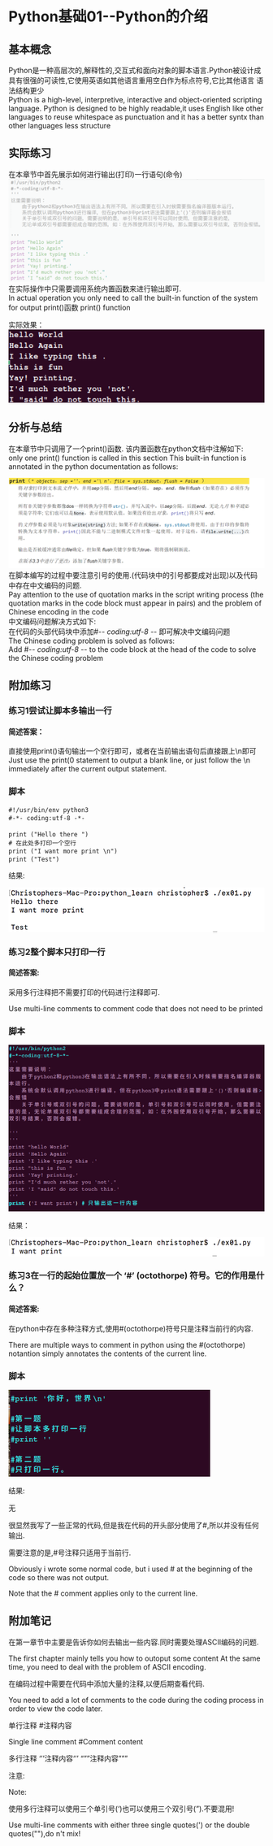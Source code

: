 # Python基础01--Python的介绍

## 基本概念

Python是一种高层次的,解释性的,交互式和面向对象的脚本语言.Python被设计成具有很强的可读性,它使用英语如其他语言重用空白作为标点符号,它比其他语言
语法结构更少  
Python is a high-level, interpretive, interactive and object-oriented scripting language. Python is designed to be highly 
readable,it uses English like other languages to reuse whitespace as punctuation and it has a better syntx than other 
languages less structure

## 实际练习
在本章节中首先展示如何进行输出(打印)一行语句(命令)  
![image-20200426114412891](https://raw.githubusercontent.com/christopher-x/images/main/image-20200426114412891.png)
在实际操作中只需要调用系统内置函数来进行输出即可.  
In actual operation you only need to call the built-in function of the system for output 
print()函数 
print() function   

实际效果： 
![image-20200426114438570](https://raw.githubusercontent.com/christopher-x/images/main/image-20200426114438570.png)

## 分析与总结
在本章节中只调用了一个print()函数. 该内置函数在python文档中注解如下:  
only one print() function is called in this section This built-in function is annotated in the python documentation as follows:

![打印2](https://raw.githubusercontent.com/christopher-x/images/main/ex01-3.png)
在脚本编写的过程中要注意引号的使用.(代码块中的引号都要成对出现)以及代码中存在中文编码的问题.  
Pay attention to the use of quotation marks in the script writing process (the quotation marks in the code block must appear
in pairs) and the problem of Chinese encoding in the code  
中文编码问题解决方式如下:  
在代码的头部代码块中添加#-*- coding:utf-8 -*- 即可解决中文编码问题  
The Chinese coding problem is solved as follows:  
Add #-*- coding:utf-8 -*- to the code block at the head of the code to solve the Chinese coding problem

## 附加练习
### 练习1尝试让脚本多输出一行
#### 简述答案：
直接使用print()语句输出一个空行即可，或者在当前输出语句后直接跟上\n即可  
Just use the print(0 statement to output a blank line, or just follow the \n immediately after the current output statement.

### 脚本
```
#!/usr/bin/env python3
#-*- coding:utf-8 -*-

print ("Hello there ")
# 在此处多打印一个空行
print ("I want more print \n")
print ("Test")
```

结果:  

![ex01-4](https://raw.githubusercontent.com/christopher-x/images/main/ex01-4.png)

### 练习2整个脚本只打印一行

#### 简述答案:

采用多行注释把不需要打印的代码进行注释即可.

Use multi-line comments to comment code that does not need to be printed

### 脚本

![image-20200331194436415](https://raw.githubusercontent.com/christopher-x/images/main/image-20200331194436415.png)

结果：

![image-20200331194606489](https://raw.githubusercontent.com/christopher-x/images/main/image-20200331194606489.png)



### 练习3在一行的起始位置放一个 ‘#’ (octothorpe) 符号。它的作用是什么？

#### 简述答案:

在python中存在多种注释方式,使用#(octothorpe)符号只是注释当前行的内容.

There are multiple ways to comment in python using the #(octothorpe) notantion simply annotates the contents of the current line.



### 脚本

![img](https://raw.githubusercontent.com/christopher-x/images/main/lu341137w_tmp_9a7caef3f14aff3b.png)

结果:

无

很显然我写了一些正常的代码,但是我在代码的开头部分使用了#,所以并没有任何输出.

需要注意的是,#号注释只适用于当前行.

Obviously i wrote some normal code, but i used  # at the beginning of the code so there was not output.

Note that the # comment applies only to the current line.



## 附加笔记

在第一章节中主要是告诉你如何去输出一些内容.同时需要处理ASCII编码的问题.

The first chapter mainly tells you how to outoput some content At the same time, you need to deal with the problem of ASCII encoding.

在编码过程中需要在代码中添加大量的注释,以便后期查看代码.

You need to add a lot of comments to the code during the coding process in order to view the code later.

单行注释 #注释内容

Single line comment #Comment content

多行注释 ‘’’注释内容‘’’   “””注释内容”””

注意:

Note:

使用多行注释可以使用三个单引号(‘)也可以使用三个双引号(”).不要混用!

Use multi-line comments with either three single quotes(') or the double quotes(""),do n't mix!